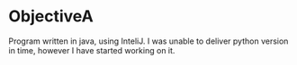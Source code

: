 # ObjectiveA 
Program written in java, using InteliJ.
I was unable to deliver python version in time, however I have started working on it.

